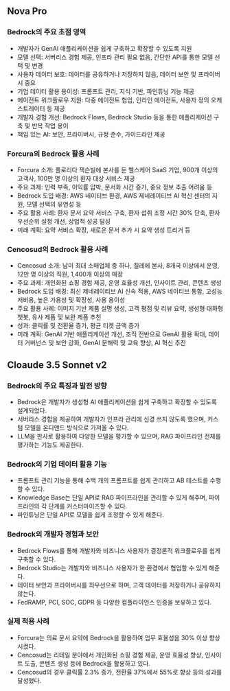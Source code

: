 
## Nova Pro
### Bedrock의 주요 초점 영역
* 개발자가 GenAI 애플리케이션을 쉽게 구축하고 확장할 수 있도록 지원
* 모델 선택: 서버리스 경험 제공, 인프라 관리 필요 없음, 간단한 API를 통한 모델 선택 및 변경
* 사용자 데이터 보호: 데이터를 공유하거나 저장하지 않음, 데이터 보안 및 프라이버시 중요
* 기업 데이터 활용 용이성: 프롬프트 관리, 지식 기반, 파인튜닝 기능 제공
* 에이전트 워크플로우 지원: 다중 에이전트 협업, 인라인 에이전트, 사용자 정의 오케스트레이터 등 제공
* 개발자 경험 개선: Bedrock Flows, Bedrock Studio 등을 통한 애플리케이션 구축 및 반복 작업 용이
* 책임 있는 AI: 보안, 프라이버시, 규정 준수, 가이드라인 제공

### Forcura의 Bedrock 활용 사례
* Forcura 소개: 플로리다 잭슨빌에 본사를 둔 헬스케어 SaaS 기업, 900개 이상의 고객사, 100만 명 이상의 환자 대상 서비스 제공
* 주요 과제: 인력 부족, 이익률 압박, 문서화 시간 증가, 중요 정보 추출 어려움 등
* Bedrock 도입 배경: AWS 네이티브 환경, AWS 제네레이티브 AI 혁신 센터의 지원, 모델 선택의 유연성 등
* 주요 활용 사례: 환자 문서 요약 서비스 구축, 환자 섭취 조정 시간 30% 단축, 환자 우선순위 설정 개선, 상업적 성공 달성
* 미래 계획: 요약 서비스 확장, 새로운 문서 추가 시 요약 생성 트리거 등

### Cencosud의 Bedrock 활용 사례
* Cencosud 소개: 남미 최대 소매업체 중 하나, 칠레에 본사, 8개국 이상에서 운영, 12만 명 이상의 직원, 1,400개 이상의 매장
* 주요 과제: 개인화된 쇼핑 경험 제공, 운영 효율성 개선, 인사이트 관리, 콘텐츠 생성
* Bedrock 도입 배경: 최신 제네레이티브 AI 신속 적용, AWS 네이티브 통합, 고성능 저비용, 높은 가용성 및 확장성, 사용 용이성
* 주요 활용 사례: 이미지 기반 제품 설명 생성, 고객 평점 및 리뷰 요약, 생성형 대화형 챗봇, 유사 제품 및 보완 제품 추천
* 성과: 클릭률 및 전환율 증가, 평균 티켓 금액 증가
* 미래 계획: GenAI 기반 애플리케이션 개선, 조직 전반으로 GenAI 활용 확대, 데이터 거버넌스 및 보안 강화, GenAI 문해력 및 교육 향상, AI 혁신 추진


## Cloaude 3.5 Sonnet v2
### Bedrock의 주요 특징과 발전 방향
* Bedrock은 개발자가 생성형 AI 애플리케이션을 쉽게 구축하고 확장할 수 있도록 설계되었다.
* 서버리스 경험을 제공하여 개발자가 인프라 관리에 신경 쓰지 않도록 했으며, 커스텀 모델을 온디맨드 방식으로 가져올 수 있다.
* LLM을 판사로 활용하여 다양한 모델을 평가할 수 있으며, RAG 파이프라인 전체를 평가하는 기능도 제공한다.

### Bedrock의 기업 데이터 활용 기능
* 프롬프트 관리 기능을 통해 수백 개의 프롬프트를 쉽게 관리하고 AB 테스트를 수행할 수 있다.
* Knowledge Base는 단일 API로 RAG 파이프라인을 관리할 수 있게 해주며, 파이프라인의 각 단계를 커스터마이즈할 수 있다.
* 파인튜닝은 단일 API로 모델을 쉽게 조정할 수 있게 해준다.

### Bedrock의 개발자 경험과 보안
* Bedrock Flows를 통해 개발자와 비즈니스 사용자가 결정론적 워크플로우를 쉽게 구축할 수 있다.
* Bedrock Studio는 개발자와 비즈니스 사용자가 한 환경에서 협업할 수 있게 해준다.
* 데이터 보안과 프라이버시를 최우선으로 하며, 고객 데이터를 저장하거나 공유하지 않는다.
* FedRAMP, PCI, SOC, GDPR 등 다양한 컴플라이언스 인증을 보유하고 있다.

### 실제 적용 사례
* Forcura는 의료 문서 요약에 Bedrock을 활용하여 업무 효율성을 30% 이상 향상시켰다.
* Cencosud는 리테일 분야에서 개인화된 쇼핑 경험 제공, 운영 효율성 향상, 인사이트 도출, 콘텐츠 생성 등에 Bedrock을 활용하고 있다.
* Cencosud의 경우 클릭률 2.3% 증가, 전환율 37%에서 55%로 향상 등의 성과를 달성했다.

